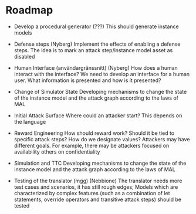 # Roadmap

- Develop a procedural generator (???)
    This should generate instance models

- Defense steps (Nyberg)
    Implement the effects of enabling a defense steps.  The idea is to
    mark an attack step/instance model asset as disabled

- Human Interface (användargränssnitt) (Nyberg)
    How does a human interact with the interface?
    We need to develop an interface for a human user.
    What information is presented and how is it presented?

- Change of Simulator State
    Developing mechanisms to change the state of the instance model and
    the attack graph according to the laws of MAL

- Initial Attack Surface
    Where could an attacker start? This depends on the language

- Reward Engineering
    How should reward work? Should it be tied to specific attack steps?
    How do we designate values? Attackers may have different goals.
    For example, there may be attackers focused on availability others
    on confidentiality

- Simulation and TTC 
    Developing mechanisms to change the state of the instance model and
    the attack graph according to the laws of MAL
    
- Testing of the translator (mgg) (Nebbione)
    The translator needs more test cases and scenarios, it has still
    rough edges; Models which are characterized by complex features
    (such as a combination of let statements, override operators and
    transitive attack steps) should be tested
